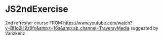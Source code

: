 # JS2ndExercise
2nd refresher course FROM https://www.youtube.com/watch?v=BI1o2H9z9fo&amp;t=16s&amp;ab_channel=TraversyMedia suggested by Vanzkenz
